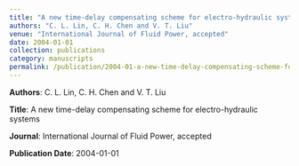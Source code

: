 ```yaml
---
title: "A new time-delay compensating scheme for electro-hydraulic systems"
authors: "C. L. Lin, C. H. Chen and V. T. Liu"
venue: "International Journal of Fluid Power, accepted"
date: 2004-01-01
collection: publications
category: manuscripts
permalink: /publication/2004-01-a-new-time-delay-compensating-scheme-for-electro-hydraulic-systems
---
```


**Authors**: C. L. Lin, C. H. Chen and V. T. Liu

**Title**: A new time-delay compensating scheme for electro-hydraulic systems

**Journal**: International Journal of Fluid Power, accepted

**Publication Date**: 2004-01-01
